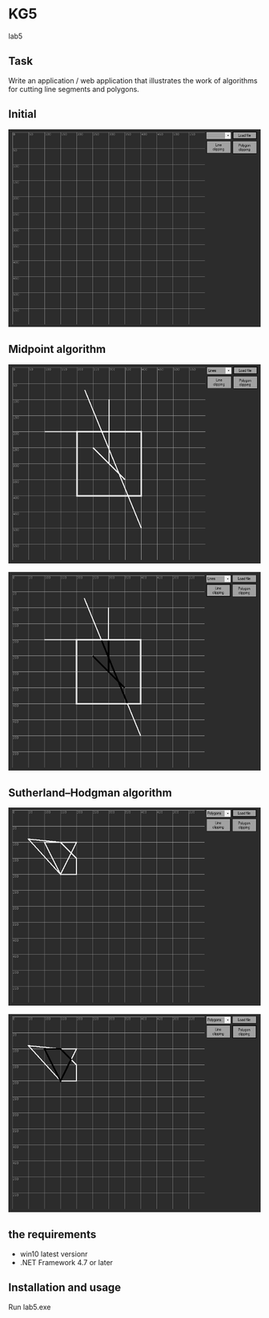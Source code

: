 # KG5
lab5

## Task

Write an application / web application that illustrates the work of algorithms for cutting line segments and polygons.

## Initial
![1](1.png)

## Midpoint algorithm
![1](2.png)

![2](3.png)

## Sutherland–Hodgman algorithm
![1](4.png)

![2](5.png)


## the requirements
* win10 latest versionr
* .NET Framework 4.7 or later

## Installation and usage

Run lab5.exe
